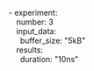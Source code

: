 &ensp;- experiment:  
&ensp;&ensp;&ensp;number: 3  
&ensp;&ensp;&ensp;input_data:  
&ensp;&ensp;&ensp;&ensp;buffer_size: "5kB"  
&ensp;&ensp;&ensp;results:  
&ensp;&ensp;&ensp;&ensp;duration: "10ns"  
